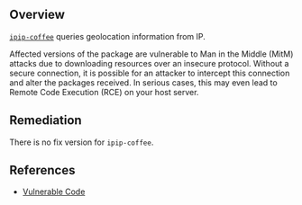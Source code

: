## Overview
[`ipip-coffee`](https://www.npmjs.com/package/ipip-coffee) queries geolocation information from IP.

Affected versions of the package are vulnerable to Man in the Middle (MitM) attacks due to downloading resources over an insecure protocol. Without a secure connection, it is possible for an attacker to intercept this connection and alter the packages received. In serious cases, this may even lead to Remote Code Execution (RCE) on your host server.

## Remediation
There is no fix version for `ipip-coffee`.

## References
- [Vulnerable Code](https://github.com/ym/node-ipip/blob/master/package.json#L27)
